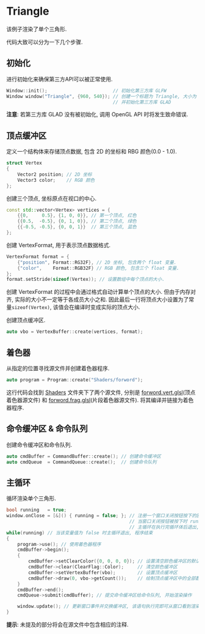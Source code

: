 # Triangle

该例子渲染了单个三角形.

代码大致可以分为一下几个步骤.

## 初始化
进行初始化来确保第三方API可以被正常使用.
```cpp
Window::init();                        // 初始化第三方库 GLFW
Window window("Triangle", {960, 540}); // 创建一个标题为 Triangle, 大小为 960x540 像素的窗口,
                                       // 并初始化第三方库 GLAD
```
**注意**: 若第三方库 GLAD 没有被初始化, 调用 OpenGL API 时将发生致命错误.

## 顶点缓冲区
定义一个结构体来存储顶点数据, 包含 2D 的坐标和 RBG 颜色(0.0 - 1.0).
```cpp
struct Vertex
{
	Vector2 position; // 2D 坐标
	Vector3 color;    // RGB 颜色
};
```

创建三个顶点, 坐标原点在视口的中心.
```cpp
const std::vector<Vertex> vertices = {
    {{0,     0.5}, {1, 0, 0}}, // 第一个顶点, 红色
    {{0.5,  -0.5}, {0, 1, 0}}, // 第二个顶点, 绿色
    {{-0.5, -0.5}, {0, 0, 1}}  // 第三个顶点, 蓝色
};
```

创建 VertexFormat, 用于表示顶点数据格式.
```cpp
VertexFormat format = {
    {"position", Format::RG32F}, // 2D 坐标, 包含两个 float 变量.
    {"color",    Format::RGB32F} // RGB 颜色, 包含三个 float 变量.
};
format.setStride(sizeof(Vertex)); // 设置数组中每个顶点的大小.
```
创建 VertexFormat 的过程中会通过格式自动计算单个顶点的大小. 但由于内存对齐, 实际的大小不一定等于各成员大小之和.
因此最后一行将顶点大小设置为了常量`sizeof(Vertex)`, 该值会在编译时变成实际的顶点大小.

创建顶点缓冲区.
```cpp
auto vbo = VertexBuffer::create(vertices, format);
```

## 着色器
从指定的位置寻找源文件并创建着色器程序.
```cpp
auto program = Program::create("Shaders/forword");
```
这行代码会找到 [Shaders](Shaders) 文件夹下了两个源文件, 分别是 [forword.vert.glsl](Shaders/forword.vert.glsl)(顶点着色器源文件) 和 [forword.frag.glsl](Shaders/forword.frag.glsl)(片段着色器源文件). 将其编译并链接为着色器程序.

## 命令缓冲区 & 命令队列
创建命令缓冲区和命令队列.
```cpp
auto cmdBuffer = CommandBuffer::create(); // 创建命令缓冲区
auto cmdQueue  = CommandQueue::create();  // 创建命令队列
```

## 主循环
循环渲染单个三角形.
```cpp
bool running   = true;
window.onClose = [&]() { running = false; }; // 注册一个窗口关闭按钮按下的回调,
                                             // 当窗口关闭按钮被按下时 running 的值变为 false,
                                             // 主循环在执行完循环体后退出, 程序结束
while(running) // 当该变量值为 false 时主循环退出, 程序结束
{
    program->use(); // 使用着色器程序
    cmdBuffer->begin();
    {
        cmdBuffer->setClearColor({0, 0, 0, 0}); // 设置清空颜色缓冲区的默认值
        cmdBuffer->clear(ClearFlag::Color);     // 清空颜色缓冲区
        cmdBuffer->setVertexBuffer(vbo);        // 设置顶点缓冲区
        cmdBuffer->draw(0, vbo->getCount());    // 绘制顶点缓冲区中的全部数据
    }
    cmdBuffer->end();
    cmdQueue->submit(cmdBuffer); // 提交命令缓冲区给命令队列, 开始渲染操作

    window.update(); // 更新窗口事件并交换缓冲区, 该语句执行完即可从窗口看到渲染结果
}
```

**提示**: 未提及的部分将会在源文件中包含相应的注释.
